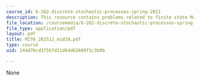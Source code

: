 ```yaml
---
course_id: 6-262-discrete-stochastic-processes-spring-2011
description: This resource contains problems related to finite state Markov chain.
file_location: /coursemedia/6-262-discrete-stochastic-processes-spring-2011/14dd76cd3f55fd11d64d62609f1c3b0b_MIT6_262S11_mid10.pdf
file_type: application/pdf
layout: pdf
title: MIT6_262S11_mid10.pdf
type: course
uid: 14dd76cd3f55fd11d64d62609f1c3b0b

---
```

None